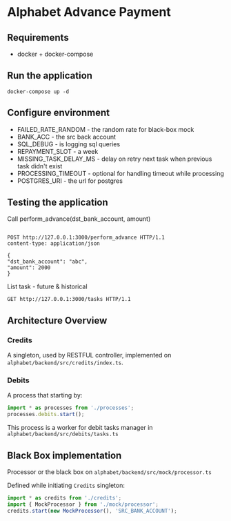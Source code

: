 

# Alphabet Advance Payment

## Requirements
- docker + docker-compose

## Run the application
```
docker-compose up -d
```

## Configure environment
- FAILED_RATE_RANDOM - the random rate for black-box mock
- BANK_ACC - the src back account
- SQL_DEBUG - is logging sql queries
- REPAYMENT_SLOT - a week
- MISSING_TASK_DELAY_MS - delay on retry next task when previous task didn't exist
- PROCESSING_TIMEOUT - optional for handling timeout while processing
- POSTGRES_URI - the url for postgres

## Testing the application

Call perform_advance(dst_bank_account, amount)
```http

POST http://127.0.0.1:3000/perform_advance HTTP/1.1
content-type: application/json

{
"dst_bank_account": "abc",
"amount": 2000
}

```

List task - future & historical


```http
GET http://127.0.0.1:3000/tasks HTTP/1.1
```

## Architecture Overview

### Credits
A singleton, used by RESTFUL controller, implemented on ```alphabet/backend/src/credits/index.ts```.

### Debits
A process that starting by:
```javascript
import * as processes from './processes';
processes.debits.start();
```
This process is a worker for debit tasks manager in ```alphabet/backend/src/debits/tasks.ts```

## Black Box implementation
Processor or the black box on ```alphabet/backend/src/mock/processor.ts```

Defined while initiating ```Credits``` singleton:
```javascript
import * as credits from './credits';
import { MockProcessor } from './mock/processor';
credits.start(new MockProcessor(), 'SRC_BANK_ACCOUNT');
```
